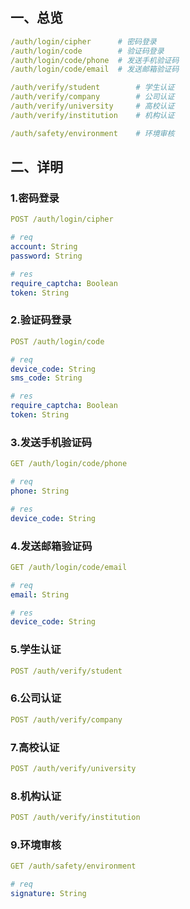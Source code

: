 ## 一、总览

~~~yaml
/auth/login/cipher		# 密码登录
/auth/login/code		# 验证码登录
/auth/login/code/phone	# 发送手机验证码
/auth/login/code/email	# 发送邮箱验证码

/auth/verify/student		# 学生认证
/auth/verify/company		# 公司认证
/auth/verify/university		# 高校认证
/auth/verify/institution	# 机构认证

/auth/safety/environment	# 环境审核
~~~



## 二、详明

### 1.密码登录

~~~yaml
POST /auth/login/cipher

# req
account: String
password: String

# res
require_captcha: Boolean
token: String
~~~

### 2.验证码登录

~~~yaml
POST /auth/login/code

# req
device_code: String
sms_code: String

# res
require_captcha: Boolean
token: String
~~~

### 3.发送手机验证码

~~~yaml
GET /auth/login/code/phone

# req
phone: String

# res
device_code: String
~~~

### 4.发送邮箱验证码

~~~yaml
GET /auth/login/code/email

# req
email: String

# res
device_code: String
~~~

### 5.学生认证

~~~yaml
POST /auth/verify/student
~~~

### 6.公司认证

~~~yaml
POST /auth/verify/company
~~~

### 7.高校认证

~~~yaml
POST /auth/verify/university
~~~

### 8.机构认证

~~~yaml
POST /auth/verify/institution
~~~

### 9.环境审核

~~~yaml
GET /auth/safety/environment

# req
signature: String
~~~

